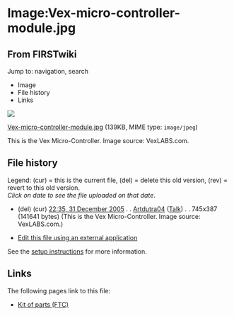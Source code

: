 # Image:Vex-micro-controller-module.jpg

## From FIRSTwiki

Jump to: navigation, search

- Image
- File history
- Links

![](/media/0/0f/Vex-micro-controller-module.jpg)

[Vex-micro-controller-module.jpg](/media/0/0f/Vex-micro-controller-module.jpg "Vex-micro-controller-module.jpg") (139KB, MIME type: `image/jpeg`)

This is the Vex Micro-Controller. Image source: VexLABS.com.

## File history

Legend: (cur) = this is the current file, (del) = delete this old version, (rev) = revert to this old version.<br>
_Click on date to see the file uploaded on that date_.

- (del) (cur) [22:35, 31 December 2005](/media/0/0f/Vex-micro-controller-module.jpg "/media/0/0f/Vex-micro-controller-module.jpg") . . [Artdutra04](/index.php?title=User:Artdutra04&action=edit "User:Artdutra04") ([Talk](/index.php?title=User_talk:Artdutra04&action=edit "User talk:Artdutra04")) . . 745x387 (141641 bytes) (This is the Vex Micro-Controller. Image source: VexLABS.com.)

- [Edit this file using an external application](/index.php?title=Image:Vex-micro-controller-module.jpg&action=edit&externaledit=true&mode=file "Image:Vex-micro-controller-module.jpg")

See the [setup instructions](http://meta.wikimedia.org/wiki/Help:External_editors "http://meta.wikimedia.org/wiki/Help:External_editors") for more information.

## Links

The following pages link to this file:

- [Kit of parts (FTC)](Kit_of_parts_%28FTC%29 "Kit of parts \(FTC\)")
